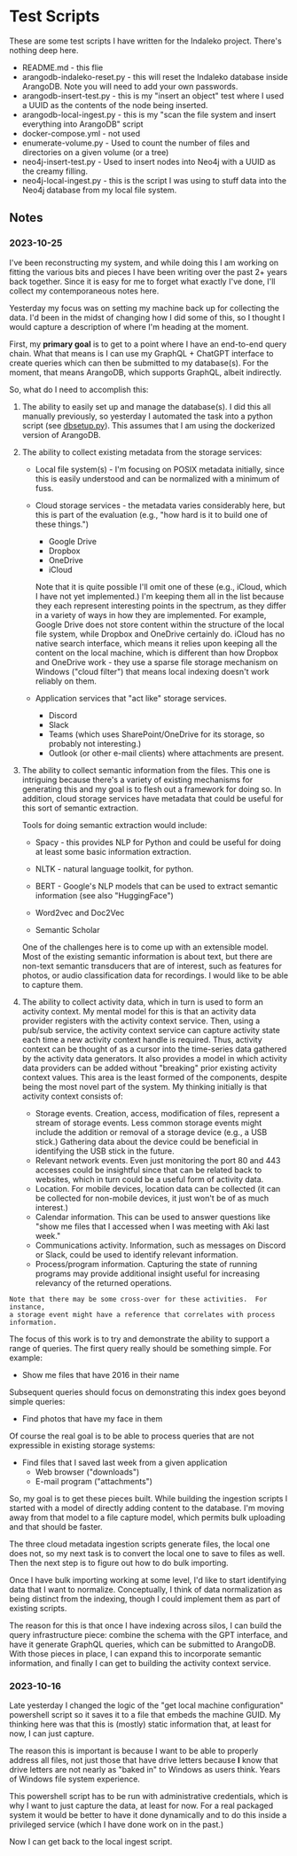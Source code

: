 # Test Scripts

These are some test scripts I have written for the Indaleko project.  There's
nothing deep here.

* README.md - this flie
* arangodb-indaleko-reset.py - this will reset the Indaleko database inside
  ArangoDB.  Note you will need to add your own passwords.
* arangodb-insert-test.py - this is my "insert an object" test where I used a
  UUID as the contents of the node being inserted.
* arangodb-local-ingest.py - this is my "scan the file system and insert
  everything into ArangoDB" script
* docker-compose.yml - not used
* enumerate-volume.py - Used to count the number of files and directories on a
  given volume (or a tree)
* neo4j-insert-test.py - Used to insert nodes into Neo4j with a UUID as the
  creamy filling.
* neo4j-local-ingest.py - this is the script I was using to stuff data into the
  Neo4j database from my local file system.


## Notes

### 2023-10-25

I've been reconstructing my system, and while doing this I am working on fitting
the various bits and pieces I have been writing over the past 2+ years back
together.  Since it is easy for me to forget what exactly I've done, I'll
collect my contemporaneous notes here.

Yesterday my focus was on setting my machine back up for collecting the data.
I'd been in the midst of changing how I did some of this, so I thought I would
capture a description of where I'm heading at the moment.

First, my **primary goal** is to get to a point where I have an end-to-end query
chain.  What that means is I can use my GraphQL + ChatGPT interface to create
queries which can then be submitted to my database(s).  For the moment, that
means ArangoDB, which supports GraphQL, albeit indirectly.

So, what do I need to accomplish this:

1. The ability to easily set up and manage the database(s).  I did this all
   manually previously, so yesterday I automated the task into a python script
   (see [dbsetup.py](dbsetup.py)).  This assumes that I am using the dockerized
   version of ArangoDB.

2. The ability to collect existing metadata from the storage services:

    * Local file system(s) - I'm focusing on POSIX metadata initially, since
      this is easily understood and can be normalized with a minimum of fuss.
    * Cloud storage services - the metadata varies considerably here, but this
      is part of the evaluation (e.g., "how hard is it to build one of these
      things.")
      - Google Drive
      - Dropbox
      - OneDrive
      - iCloud

      Note that it is quite possible I'll omit one of these (e.g., iCloud, which
      I have not yet implemented.)  I'm keeping them all in the list because
      they each represent interesting points in the spectrum, as they differ in
      a variety of ways in how they are implemented.  For example, Google Drive
      does not store content within the structure of the local file system,
      while Dropbox and OneDrive certainly do.  iCloud has no native search
      interface, which means it relies upon keeping all the content on the local
      machine, which is different than how Dropbox and OneDrive work - they use
      a sparse file storage mechanism on Windows ("cloud filter") that means
      local indexing doesn't work reliably on them.

    * Application services that "act like" storage services.
      - Discord
      - Slack
      - Teams (which uses SharePoint/OneDrive for its storage, so probably not
        interesting.)
      - Outlook (or other e-mail clients) where attachments are present.


3. The ability to collect semantic information from the files. This one is
   intriguing because there's a variety of existing mechanisms for generating
   this and my goal is to flesh out a framework for doing so. In addition, cloud
   storage services have metadata that could be useful for this sort of semantic
   extraction.

   Tools for doing semantic extraction would include:
   * Spacy - this provides NLP for Python and could be useful for doing at least
     some basic information extraction.

   * NLTK - natural language toolkit, for python.

   * BERT - Google's NLP models that can be used to extract semantic information
     (see also "HuggingFace")

   * Word2vec and Doc2Vec

   * Semantic Scholar

    One of the challenges here is to come up with an extensible model. Most of
   the existing semantic information is about text, but there are non-text
   semantic transducers that are of interest, such as features for photos, or
   audio classification data for recordings.  I would like to be able to capture
   them.

  4. The ability to collect activity data, which in turn is used to form an
     activity context.  My mental model for this is that an activity data
     provider registers with the activity context service.  Then, using a
     pub/sub service, the activity context service can capture activity state
     each time a new activity context handle is required.  Thus, activity
     context can be thought of as a cursor into the time-series data gathered by
     the activity data generators.  It also provides a model in which activity
     data providers can be added without "breaking" prior existing activity
     context values.  This area is the least formed of the components, despite
     being the most novel part of the system.  My thinking initially is that
     activity context consists of:

     * Storage events.  Creation, access, modification of files, represent a
       stream of storage events. Less common storage events might include the
       addition or removal of a storage device (e.g., a USB stick.)  Gathering
       data about the device could be beneficial in identifying the USB stick in
       the future.
     * Relevant network events.  Even just monitoring the port 80 and 443
       accesses could be insightful since that can be related back to websites,
       which in turn could be a useful form of activity data.
     * Location.  For mobile devices, location data can be collected (it can be
       collected for non-mobile devices, it just won't be of as much interest.)
     * Calendar information.  This can be used to answer questions like "show me
       files that I accessed when I was meeting with Aki last week."
     * Communications activity.  Information, such as messages on Discord or
       Slack, could be used to identify relevant information.
     * Process/program information.  Capturing the state of running programs may
       provide additional insight useful for increasing relevancy of the
       returned operations.

    Note that there may be some cross-over for these activities.  For instance,
    a storage event might have a reference that correlates with process
    information.

The focus of this work is to try and demonstrate the ability to support a range
of queries.  The first query really should be something simple.  For example:

  * Show me files that have 2016 in their name

Subsequent queries should focus on demonstrating this index goes beyond simple
queries:

  * Find photos that have my face in them

Of course the real goal is to be able to process queries that are not
expressible in existing storage systems:

  * Find files that I saved last week from a given application
    - Web browser ("downloads")
    - E-mail program ("attachments")

So, my goal is to get these pieces built.  While building the ingestion scripts
I started with a model of directly adding content to the database.  I'm moving
away from that model to a file capture model, which permits bulk uploading and
that should be faster.

The three cloud metadata ingestion scripts generate files, the local one does
not, so my next task is to convert the local one to save to files as well.  Then
the next step is to figure out how to do bulk importing.

Once I have bulk importing working at some level, I'd like to start identifying
data that I want to normalize. Conceptually, I think of data normalization as
being distinct from the indexing, though I could implement them as part of
existing scripts.

The reason for this is that once I have indexing across silos, I can build the
query infrastructure piece: combine the schema with the GPT interface, and have
it generate GraphQL queries, which can be submitted to ArangoDB.  With those
pieces in place, I can expand this to incorporate semantic information, and
finally I can get to building the activity context service.

### 2023-10-16

Late yesterday I changed the logic of the "get local machine configuration"
powershell script so it saves it to a file that embeds the machine GUID.  My
thinking here was that this is (mostly) static information that, at least for
now, I can just capture.

The reason this is important is because I want to be able to properly address
all files, not just those that have drive letters because **I** know that drive
letters are not nearly as "baked in" to Windows as users think.  Years of
Windows file system experience.

This powershell script has to be run with administrative credentials, which is
why I want to just capture the data, at least for now.  For a real packaged
system it would be better to have it done dynamically and to do this inside a
privileged service (which I have done work on in the past.)

Now I can get back to the local ingest script.

